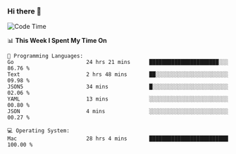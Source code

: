 ### Hi there 👋

<!--
**CrazyCollin/crazycollin** is a ✨ _special_ ✨ repository because its `README.md` (this file) appears on your GitHub profile.

Here are some ideas to get you started:

- 🔭 I’m currently working on ...
- 🌱 I’m currently learning ...
- 👯 I’m looking to collaborate on ...
- 🤔 I’m looking for help with ...
- 💬 Ask me about ...
- 📫 How to reach me: ...
- 😄 Pronouns: ...
- ⚡ Fun fact: ...
-->

<!--START_SECTION:waka-->
![Code Time](http://img.shields.io/badge/Code%20Time-5%2C406%20hrs%2029%20mins-blue)

📊 **This Week I Spent My Time On** 

```text
💬 Programming Languages: 
Go                       24 hrs 21 mins      ██████████████████████░░░   86.76 % 
Text                     2 hrs 48 mins       ██░░░░░░░░░░░░░░░░░░░░░░░   09.98 % 
JSON5                    34 mins             █░░░░░░░░░░░░░░░░░░░░░░░░   02.06 % 
YAML                     13 mins             ░░░░░░░░░░░░░░░░░░░░░░░░░   00.80 % 
JSON                     4 mins              ░░░░░░░░░░░░░░░░░░░░░░░░░   00.27 % 

💻 Operating System: 
Mac                      28 hrs 4 mins       █████████████████████████   100.00 % 
```


<!--END_SECTION:waka-->
